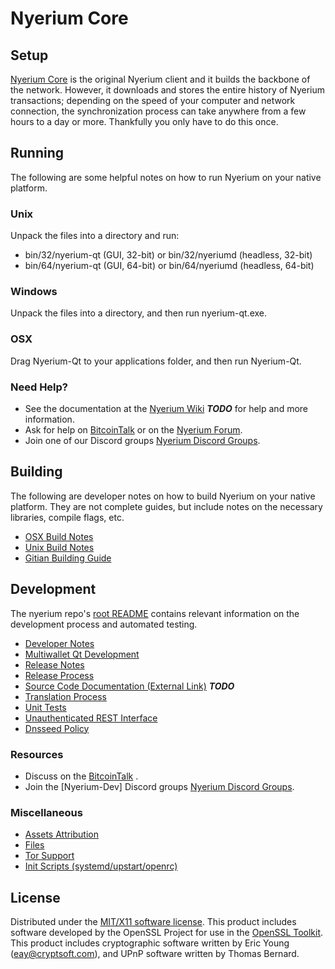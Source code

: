 Nyerium Core
=====================

Setup
---------------------
[Nyerium Core](http://nyerium.com) is the original Nyerium client and it builds the backbone of the network. However, it downloads and stores the entire history of Nyerium transactions; depending on the speed of your computer and network connection, the synchronization process can take anywhere from a few hours to a day or more. Thankfully you only have to do this once.

Running
---------------------
The following are some helpful notes on how to run Nyerium on your native platform.

### Unix

Unpack the files into a directory and run:

- bin/32/nyerium-qt (GUI, 32-bit) or bin/32/nyeriumd (headless, 32-bit)
- bin/64/nyerium-qt (GUI, 64-bit) or bin/64/nyeriumd (headless, 64-bit)

### Windows

Unpack the files into a directory, and then run nyerium-qt.exe.

### OSX

Drag Nyerium-Qt to your applications folder, and then run Nyerium-Qt.

### Need Help?

* See the documentation at the [Nyerium Wiki](https://en.bitcoin.it/wiki/Main_Page) ***TODO***
for help and more information.
* Ask for help on [BitcoinTalk](https://bitcointalk.org/index.php?topic=4262979) or on the [Nyerium Forum](http://nyerium.com/).
* Join one of our Discord groups [Nyerium Discord Groups](https://discord.gg/btcEauv).

Building
---------------------
The following are developer notes on how to build Nyerium on your native platform. They are not complete guides, but include notes on the necessary libraries, compile flags, etc.

- [OSX Build Notes](build-osx.md)
- [Unix Build Notes](build-unix.md)
- [Gitian Building Guide](gitian-building.md)

Development
---------------------
The nyerium repo's [root README](https://github.com/nyerium-core/nyerium/blob/master/README.md) contains relevant information on the development process and automated testing.

- [Developer Notes](developer-notes.md)
- [Multiwallet Qt Development](multiwallet-qt.md)
- [Release Notes](release-notes.md)
- [Release Process](release-process.md)
- [Source Code Documentation (External Link)](https://dev.visucore.com/bitcoin/doxygen/) ***TODO***
- [Translation Process](translation_process.md)
- [Unit Tests](unit-tests.md)
- [Unauthenticated REST Interface](REST-interface.md)
- [Dnsseed Policy](dnsseed-policy.md)

### Resources

* Discuss on the [BitcoinTalk](https://bitcointalk.org/index.php?topic=4262979.0) .
* Join the [Nyerium-Dev] Discord groups [Nyerium Discord Groups](https://discord.gg/btcEauv).

### Miscellaneous
- [Assets Attribution](assets-attribution.md)
- [Files](files.md)
- [Tor Support](tor.md)
- [Init Scripts (systemd/upstart/openrc)](init.md)

License
---------------------
Distributed under the [MIT/X11 software license](http://www.opensource.org/licenses/mit-license.php).
This product includes software developed by the OpenSSL Project for use in the [OpenSSL Toolkit](https://www.openssl.org/). This product includes
cryptographic software written by Eric Young ([eay@cryptsoft.com](mailto:eay@cryptsoft.com)), and UPnP software written by Thomas Bernard.
